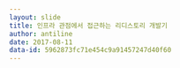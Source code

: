 ```yaml
---
layout: slide
title: 인프라 관점에서 접근하는 리디스토리 개발기
author: antiline
date: 2017-08-11
data-id: 5962873fc71e454c9a91457247d40f60
---
```


